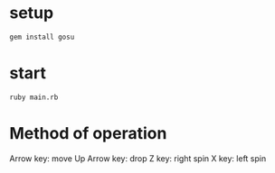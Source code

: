 # setup
```bash
gem install gosu
```

# start
```bash
ruby main.rb
```

# Method of operation
Arrow key: move
Up Arrow key: drop
Z key: right spin
X key: left spin

